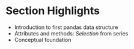 # Section Highlights

- Introduction to first pandas data structure
- Attributes and methods: _Selection_ from series
- Conceptual foundation
